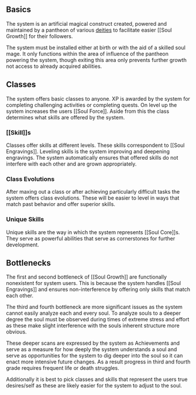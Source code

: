 ## Basics

The system is an artificial magical construct created, powered and maintained by a pantheon of various [deities](Deity.md) to facilitate easier [[Soul Growth]] for their followers. 

The system must be installed either at birth or with the aid of a skilled soul mage. It only functions within the area of influence of the pantheon powering the system, though exiting this area only prevents further growth not access to already acquired abilities.
## Classes

The system offers basic classes to anyone. XP is awarded by the system for completing challenging activities or completing quests. On level up the system increases the users [[Soul Force]]. Aside from this the class determines what skills are offered by the system.

### [[Skill]]s

Classes offer skills at different levels. These skills correspondent to [[Soul Engravings]]. Leveling skills is the system improving and deepening engravings. The system automatically ensures that offered skills do not interfere with each other and are grown appropriately.

### Class Evolutions

After maxing out a class or after achieving particularly difficult tasks the system offers class evolutions. These will be easier to level in ways that match past behavior and offer superior skills.

### Unique Skills

Unique skills are the way in which the system represents [[Soul Core]]s. They serve as powerful abilities that serve as cornerstones for further development.
## Bottlenecks

The first and second bottleneck of [[Soul Growth]] are functionally nonexistent for system users. This is because the system handles [[Soul Engravings]] and ensures non-interference by offering only skills that match each other.

The third and fourth bottleneck are more significant issues as the system cannot easily analyze each and every soul. To analyze souls to a deeper degree the soul must be observed during times of extreme stress and effort as these make slight interference with the souls inherent structure more obvious. 

These deeper scans are expressed by the system as Achievements and serve as a measure for how deeply the system understands a soul and serve as opportunities for the system to dig deeper into the soul so it can enact more intensive future changes.  As a result progress in third and fourth grade requires frequent life or death struggles.

Additionally it is best to pick classes and skills that represent the users true desires/self as these are likely easier for the system to adjust to the soul.